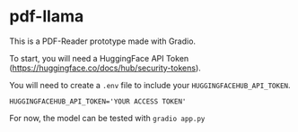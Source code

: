 # pdf-llama

This is a PDF-Reader prototype made with Gradio. 

To start, you will need a HuggingFace API Token (https://huggingface.co/docs/hub/security-tokens).

You will need to create a ```.env``` file to include your ```HUGGINGFACEHUB_API_TOKEN```. <br />

```HUGGINGFACEHUB_API_TOKEN='YOUR ACCESS TOKEN'```

For now, the model can be tested with ```gradio app.py```
